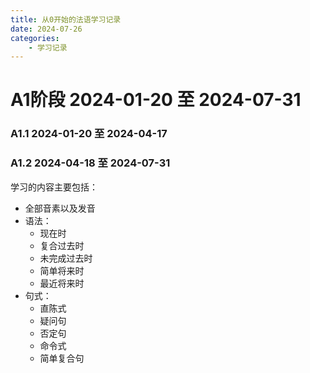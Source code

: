 ```yaml
---
title: 从0开始的法语学习记录
date: 2024-07-26
categories: 
    - 学习记录
---
```


# A1阶段 2024-01-20 至 2024-07-31
### A1.1 2024-01-20 至 2024-04-17
### A1.2 2024-04-18 至 2024-07-31
学习的内容主要包括：
* 全部音素以及发音
* 语法：
    * 现在时
    * 复合过去时
    * 未完成过去时
    * 简单将来时
    * 最近将来时
* 句式：
    * 直陈式
    * 疑问句
    * 否定句
    * 命令式
    * 简单复合句
